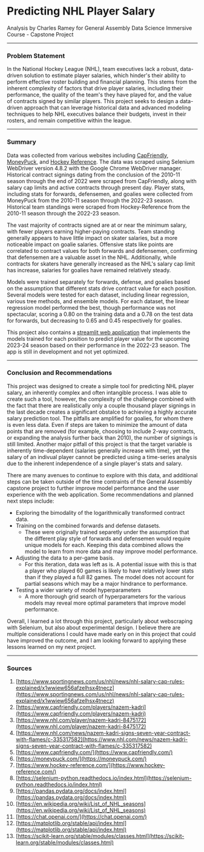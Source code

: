 # Predicting NHL Player Salary
Analysis by Charles Ramey for General Assembly Data Science Immersive Course - Capstone Project

---

### Problem Statement

In the National Hockey League (NHL), team executives lack a robust, data-driven solution to estimate player salaries, which hinder's their ability to perform effective roster building and financial planning. This stems from the inherent complexity of factors that drive player salaries, including their performance, the quality of the team's they have played for, and the value of contracts signed by similar players. This project seeks to design a data-driven approach that can leverage historical data and advanced modeling techniques to help NHL executives balance their budgets, invest in their rosters, and remain competitive within the league.

---

### Summary

Data was collected from various websites including [CapFriendly](https://www.capfriendly.com/), [MoneyPuck](https://moneypuck.com/), and [Hockey Reference](https://www.hockey-reference.com/). The data was scraped using Selenium WebDriver version 4.8.2 with the Google Chrome WebDriver manager. Historical contract signings dating from the conclusion of the 2010-11 season through the end of 2022 were scraped from CapFriendly, along with salary cap limits and active contracts through present day. Player stats, including stats for forwards, defensemen, and goalies were collected from MoneyPuck from the 2010-11 season through the 2022-23 season. Historical team standings were scraped from Hockey-Reference from the 2010-11 season through the 2022-23 season.

The vast majority of contracts signed are at or near the minimum salary, with fewer players earning higher-paying contracts. Team standing generally appears to have little impact on skater salaries, but a more noticeable impact on goalie salaries. Offensive stats like points are correlated to contract values for both forwards and defensemen, confirming that defensemen are a valuable asset in the NHL. Additionally, while contracts for skaters have generally increased as the NHL's salary cap limit has increase, salaries for goalies have remained relatively steady.

Models were trained separately for forwards, defense, and goalies based on the assumption that different stats drive contract value for each position. Several models were tested for each dataset, including linear regression, various tree methods, and ensemble models. For each dataset, the linear regression model performed the best, though performance was not spectacular, scoring a 0.80 on the training data and a 0.78 on the test data for forwards, but decreasing to 0.65 and 0.45 respectively for goalies.

This project also contains a [streamlit web application](https://nhl-salary-predictor.onrender.com/) that implements the models trained for each position to predict player value for the upcoming 2023-24 season based on their performance in the 2022-23 season. The app is still in development and not yet optimized.

---

### Conclusion and Recommendations

This project was designed to create a simple tool for predicting NHL player salary, an inherently complex and often intangible process. I was able to create such a tool, however, the complexity of the challenge combined with the fact that there are realistically only a couple thousand player signings in the last decade creates a significant obstalce to achieving a highly accurate salary prediction tool. The pitfalls are amplified for goalies, for whom there is even less data. Even if steps are taken to minimize the amount of data points that are removed (for example, choosing to include 2-way contracts, or expanding the analysis further back than 2010), the number of signings is still limited. Another major pitfall of this project is that the target variable is inherently time-dependent (salaries generally increase with time), yet the salary of an indivual player cannot be predicted using a time-series analysis due to the inherent independence of a single player's stats and salary. 

There are many avenues to continue to explore with this data, and additional steps can be taken outside of the time contraints of the General Assembly capstone project to further improve model performance and the user experience with the web application. Some recommendations and planned next steps include:
- Exploring the bimodality of the logarithmically transformed contract data.
- Training on the combined forwards and defense datasets.
    - These were originally trained separetly under the assumption that the different play style of forwards and defensemen would require unique models for each. Keeping this data combined allows the model to learn from more data and may improve model performance.
- Adjusting the data to a per-game basis.
    - For this iteration, data was left as is. A potential issue with this is that a player who played 60 games is likely to have relatively lower stats than if they played a full 82 games. The model does not account for partial seasons which may be a major hindrance to performance.
- Testing a wider variety of model hyperparameters
    - A more thorough grid search of hyperparameters for the various models may reveal more optimal parameters that improve model performance.
    
Overall, I learned a lot through this project, particularly about webscraping with Selenium, but also about experimental design. I believe there are multiple considerations I could have made early on in this project that could have improved the outcome, and I am looking forward to applying these lessons learned on my next project.

---

### Sources

1. [https://www.sportingnews.com/us/nhl/news/nhl-salary-cap-rules-explained/x1wwiew656afzelhsx4tnecz](https://www.sportingnews.com/us/nhl/news/nhl-salary-cap-rules-explained/x1wwiew656afzelhsx4tnecz)
2. [https://www.capfriendly.com/players/nazem-kadri](https://www.capfriendly.com/players/nazem-kadri)
3. [https://www.nhl.com/player/nazem-kadri-8475172](https://www.nhl.com/player/nazem-kadri-8475172)
4. [https://www.nhl.com/news/nazem-kadri-signs-seven-year-contract-with-flames/c-335317582](https://www.nhl.com/news/nazem-kadri-signs-seven-year-contract-with-flames/c-335317582)
5. [https://www.capfriendly.com/](https://www.capfriendly.com/)
6. [https://moneypuck.com/](https://moneypuck.com/)
7. [https://www.hockey-reference.com/](https://www.hockey-reference.com/)
8. [https://selenium-python.readthedocs.io/index.html](https://selenium-python.readthedocs.io/index.html)
9. [https://pandas.pydata.org/docs/index.html](https://pandas.pydata.org/docs/index.html)
10. [https://en.wikipedia.org/wiki/List_of_NHL_seasons](https://en.wikipedia.org/wiki/List_of_NHL_seasons)
11. [https://chat.openai.com/](https://chat.openai.com/)
12. [https://matplotlib.org/stable/api/index.html](https://matplotlib.org/stable/api/index.html)
13. [https://scikit-learn.org/stable/modules/classes.html](https://scikit-learn.org/stable/modules/classes.html)